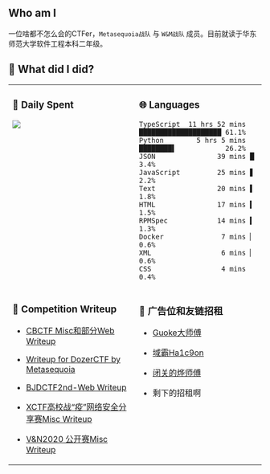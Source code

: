 ## Who am I

一位啥都不怎么会的CTFer，`Metasequoia战队` 与 `W&M战队` 成员。目前就读于华东师范大学软件工程本科二年级。

## 🔨 What did I did?

<!-- 事实上一直在咕咕咕 -->
<table width="100%">
<tr>
  <td valign="top" width="50%">

### 📅 Daily Spent
![](https://wakatime.com/share/@Yoshino_s/6fb340e9-ed62-4d93-9ad3-5aeb9d2d5dfb.svg)

  </td>
  <td valign="top" width="50%">

### 🌐 Languages

```plain
TypeScript  11 hrs 52 mins ████████████████████ 61.1%
Python        5 hrs 5 mins ████████▌            26.2%
JSON               39 mins █                     3.4%
JavaScript         25 mins ▋                     2.2%
Text               20 mins ▌                     1.8%
HTML               17 mins ▍                     1.5%
RPMSpec            14 mins ▍                     1.3%
Docker              7 mins ▏                     0.6%
XML                 6 mins ▏                     0.6%
CSS                 4 mins                       0.4%
```

  </td>
</tr>
<tr>
  <td valign="top" width="50%">

### 🚩 Competition Writeup

- [CBCTF Misc和部分Web Writeup           ](https://zhuanlan.zhihu.com/p/164896822)
- [Writeup for DozerCTF by Metasequoia](https://zhuanlan.zhihu.com/p/148763144)
- [BJDCTF2nd-Web Writeup              ](https://zhuanlan.zhihu.com/p/115462788)
- [XCTF高校战“疫”网络安全分享赛Misc Writeup      ](https://zhuanlan.zhihu.com/p/111862965)
- [V&N2020 公开赛Misc Writeup            ](https://zhuanlan.zhihu.com/p/110114375)

  </td>
  <td valign="top" width="50%">

### 🙌 广告位和友链招租

- [Guoke大师傅](https://guokeya.github.io/)
- [域霸Ha1c9on](https://ha1c9on.top/)
- [闭关的烨师傅](https://www.cnblogs.com/yesec)
- 剩下的招租啊

  </td>
</tr>
</table>
